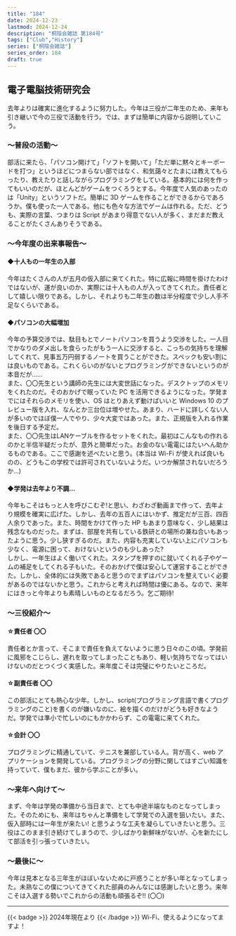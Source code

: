 ```yaml
---
title: "184"
date: 2024-12-23
lastmod: 2024-12-24
description: "桐陰会雑誌 第184号"
tags: ["Club","History"]
series: ["桐陰会雑誌"]
series_order: 184
draft: true
---
```


## 電子電脳技術研究会

去年よりは確実に進化するように努力した。今年は三役が二年生のため、来年も引き継いで今の三役で活動を行う。では、まずは簡単に内容から説明していこう。

### ～普段の活動～
部活に来たら、「パソコン開けて」「ソフトを開いて」「ただ単に黙々とキーボードを打つ」というほどにつまらない部ではなく、和気藹々とたまには教えてもらったり、教えたりと話しながらプログラミングをしている。基本的には何を作ってもいいのだが、ほとんどがゲームをつくろうとする。今年度で人気のあったのは「Unity」というソフトだ。簡単に 3D ゲームを作ることができるからであろうか。僕も使った一人である。他にも色々な方法でゲームは作れる。ただ、どうも、実際の言葉、つまりは Script があまり得意でない人が多く、まだまだ教えることがたくさんありそうである。

### ～今年度の出来事報告～
#### ◆十人もの一年生の入部
今年はたくさんの人が五月の仮入部に来てくれた。特に広報に時間を掛けたわけではないが、運が良いのか、実際には十人もの人が入ってきてくれた。責任者として嬉しい限りである。しかし、それよりも二年生の数は半分程度で少し人手不足なくらいである。

#### ◆パソコンの大幅増加
今年の予算交渉では、駄目もとでノートパソコンを買うよう交渉をした。一人目でかなりのダメ出しを食らったがもう一人に交渉すると、こっちの気持ちを理解してくれて、見事五万円弱するノートを買うことができた。スペックも安い割には良いものである。これくらいのがないとプログラミングができないというのが本音だが……<br>
また、〇〇先生という講師の先生には大変世話になった。デスクトップのメモリをくれたのだ。そのおかげで眠っていた PC を活用できるようになった。学発までにはそれらのメモリを使い、OS はとりあえず動けばいいと Windows 10 のプレビュー版を入れ、なんとか三台位は増やせた。あまり、ハードに詳しくない人が多いのでほぼ僕一人でやり、少々大変ではあった。また、正規版を入れる作業を後日する予定だ。<br>
また、〇〇先生はLANケーブルを作るセットをくれた。最初はこんなもの作れるのかと半信半疑だったが、意外と簡単だった。お金のない電電にはたいへん助かるものである。ここで感謝を述べたいと思う。(本当は Wi-Fi が使えれば良いものの、どうもこの学校では許可されていないようだ。いつか解禁されないだろうか…)

#### ◆学発は去年より不調…
今年もこそはもっと人を呼びこむぞ!と思い、わざわざ動画まで作って、去年より規模を確実に広げた。しかし、去年の五百人にはいかず、推定だが三百、四百人余りであった。また、時間をかけて作った HP もあまり意味なく、少し結果は残念なものだった。まずは、部屋を共有している鉄研との場所の兼ね合いもあったように思う。少し狭すぎるのだ。また、内容も充実していない上にパソコンも少なく、電源に困って、おけないというのも少しあった?<br>
しかし、一年生はよく働いてくれた。スタンプを押すのに就いてくれる子やゲームの補足をしてくれる子もいた。そのおかげで僕は安心して運営することができた。しかし、全体的には失敗であると思うのでまずはパソコンを整えていく必要があるのではないかと思う。これからと考えれば時間は優にある。なので、来年にはきっと今年よりも素晴しいものとなるだろう。乞ご期待!
### ～三役紹介～
#### ☆責任者 〇〇
責任者とか言って、そこまで責任を負えてないように思う日々のこの頃。学発前に風邪をこじらし、遅れを取ってしまったこともあり、軽い気持ちでなってはいけないのだとつくづく実感した。来年度こそは完璧にやりたいところだ。
#### ☆副責任者 〇〇
この部活にとても熱心な少年。しかし、script(プログラミング言語で書くプログラミングのこと)を書くのが嫌いなのに、絵を描くのだけがどうも好きなようだ。学発では準小で忙しいのにもかかわらず、この電電に来てくれた。
#### ☆会計 〇〇
プログラミングに精通していて、テニスを兼部している人。背が高く、web アプリケーションを開発している。プログラミングの分野に関してはすごい知識を持っていて、僕もまだ、彼から学ぶことが多い。
### ～来年へ向けて～
まず、今年は学発の準備から当日まで、とても中途半端なものとなってしまった。そのためにも、来年はちゃんと準備をして学発での入選を狙いたい。また、仮入部時には一年生が来たい! と思うような工夫を凝らしていきたいと思う。三役はこのまま引き続けてしまうので、少しばかり新鮮味がないが、心を新たにして部活を引っ張っていきたい。
### ～最後に～
今年は見本となる三年生がほぼいないために戸惑うことが多い年となってしまった。未熟なこの僕についてきてくれた部員のみんなには感謝したいと思う。来年こそは入選する勢いでこれからの活動も頑張るぞ!! (〇〇)

---
{{< badge >}}
2024年現在より
{{< /badge >}}
Wi-Fi、使えるようになってますよ！